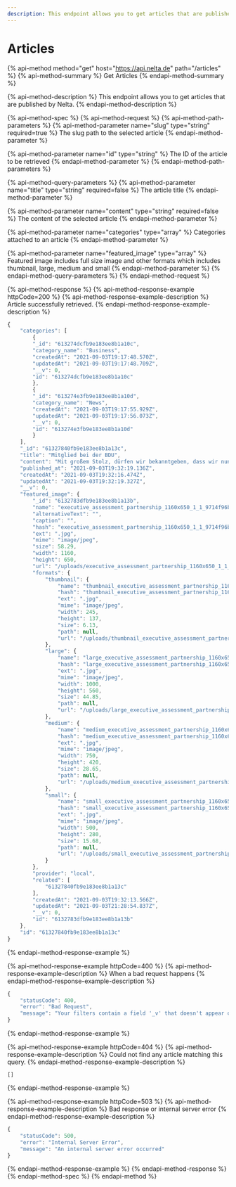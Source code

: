 ```yaml
---
description: This endpoint allows you to get articles that are published by Nelta
---
```


# Articles

{% api-method method="get" host="https://api.nelta.de" path="/articles" %}
{% api-method-summary %}
Get Articles
{% endapi-method-summary %}

{% api-method-description %}
This endpoint allows you to get articles that are published by Nelta.
{% endapi-method-description %}

{% api-method-spec %}
{% api-method-request %}
{% api-method-path-parameters %}
{% api-method-parameter name="slug" type="string" required=true %}
The slug path to the selected article
{% endapi-method-parameter %}

{% api-method-parameter name="id" type="string" %}
The ID of the article to be retrieved
{% endapi-method-parameter %}
{% endapi-method-path-parameters %}

{% api-method-query-parameters %}
{% api-method-parameter name="title" type="string" required=false %}
The article title
{% endapi-method-parameter %}

{% api-method-parameter name="content" type="string" required=false %}
The content of the selected article
{% endapi-method-parameter %}

{% api-method-parameter name="categories" type="array" %}
Categories attached to an article
{% endapi-method-parameter %}

{% api-method-parameter name="featured\_image" type="array" %}
Featured image includes full size image and other formats which includes thumbnail, large, medium and small
{% endapi-method-parameter %}
{% endapi-method-query-parameters %}
{% endapi-method-request %}

{% api-method-response %}
{% api-method-response-example httpCode=200 %}
{% api-method-response-example-description %}
Article successfully retrieved.
{% endapi-method-response-example-description %}

```javascript
{
    "categories": [
        {
        "_id": "613274dcfb9e183ee8b1a10c",
        "category_name": "Business",
        "createdAt": "2021-09-03T19:17:48.570Z",
        "updatedAt": "2021-09-03T19:17:48.709Z",
        "__v": 0,
        "id": "613274dcfb9e183ee8b1a10c"
        },
        {
        "_id": "613274e3fb9e183ee8b1a10d",
        "category_name": "News",
        "createdAt": "2021-09-03T19:17:55.929Z",
        "updatedAt": "2021-09-03T19:17:56.073Z",
        "__v": 0,
        "id": "613274e3fb9e183ee8b1a10d"
        }
    ],
    "_id": "61327840fb9e183ee8b1a13c",
    "title": "Mitglied bei der BDU",
    "content": "Mit großem Stolz, dürfen wir bekanntgeben, dass wir nun mit dem Young Consultancy Status der BDU, wieder einen kleinen Schritt auf unserem Weg in die Welt der großen Player gemacht haben. \n\nDer Status „Young Consultancy“, welcher ein Angebot der BDU Servicegesellschaft für Unternehmensberater mbH für frisch gegründete oder junge Unternehmens- und Personalberatungen ist, steht uns deshalb nur solange zur Verfügung, wie die Mitgliedschaftsvoraussetzungen (fünf Jahre Berufserfahrung, davon drei Jahre Selbstständigkeit oder Führungsverantwortung als Unternehmensberater) noch nicht erfüllt wurden. Anschließend wird der Wechsel in die Mitgliedschaft im Branchenverband erfolgen. \n\n## Was bietet die Young Consultancy Mitgliedschaft?\n\nGerade in den ersten Jahren unserer jungen Unternehmensberatung, bekommen wir durch die BDU viele Orientierungshilfen um vorausschauend von den Fehlern anderer Firmen zu lernen und von den Tipps und Tricks zu profitieren. \n\nNeben Weiterbildungsmöglichkeiten für unsere Berater und Zugriffe auf Marktstudien “Facts&Figures”, erhalten wir regelmäßige Informationen aus der Branche und einen Plattform zum Brancheninternen austauschen. \n\nWir werden diese Mitgliedschaft nutzen, um von etwaigen Kooperationspartnern zu profitieren und unseren Horizont in der großen Beraterwelt stetig zu erweitern. So sehen wir die Mitgliedschaft nicht lediglich als interne Möglichkeit uns zu verbessern, sondern auch als besondere Bereicherung für unsere Kunden.",
    "published_at": "2021-09-03T19:32:19.136Z",
    "createdAt": "2021-09-03T19:32:16.474Z",
    "updatedAt": "2021-09-03T19:32:19.327Z",
    "__v": 0,
    "featured_image": {
        "_id": "6132783dfb9e183ee8b1a13b",
        "name": "executive_assessment_partnership_1160x650_1_1_9714f96bd8.jpg",
        "alternativeText": "",
        "caption": "",
        "hash": "executive_assessment_partnership_1160x650_1_1_9714f96bd8_c47de637c9",
        "ext": ".jpg",
        "mime": "image/jpeg",
        "size": 58.29,
        "width": 1160,
        "height": 650,
        "url": "/uploads/executive_assessment_partnership_1160x650_1_1_9714f96bd8_c47de637c9.jpg",
        "formats": {
            "thumbnail": {
                "name": "thumbnail_executive_assessment_partnership_1160x650_1_1_9714f96bd8.jpg",
                "hash": "thumbnail_executive_assessment_partnership_1160x650_1_1_9714f96bd8_c47de637c9",
                "ext": ".jpg",
                "mime": "image/jpeg",
                "width": 245,
                "height": 137,
                "size": 6.13,
                "path": null,
                "url": "/uploads/thumbnail_executive_assessment_partnership_1160x650_1_1_9714f96bd8_c47de637c9.jpg"
            },
            "large": {
                "name": "large_executive_assessment_partnership_1160x650_1_1_9714f96bd8.jpg",
                "hash": "large_executive_assessment_partnership_1160x650_1_1_9714f96bd8_c47de637c9",
                "ext": ".jpg",
                "mime": "image/jpeg",
                "width": 1000,
                "height": 560,
                "size": 44.85,
                "path": null,
                "url": "/uploads/large_executive_assessment_partnership_1160x650_1_1_9714f96bd8_c47de637c9.jpg"
            },
            "medium": {
                "name": "medium_executive_assessment_partnership_1160x650_1_1_9714f96bd8.jpg",
                "hash": "medium_executive_assessment_partnership_1160x650_1_1_9714f96bd8_c47de637c9",
                "ext": ".jpg",
                "mime": "image/jpeg",
                "width": 750,
                "height": 420,
                "size": 28.65,
                "path": null,
                "url": "/uploads/medium_executive_assessment_partnership_1160x650_1_1_9714f96bd8_c47de637c9.jpg"
            },
            "small": {
                "name": "small_executive_assessment_partnership_1160x650_1_1_9714f96bd8.jpg",
                "hash": "small_executive_assessment_partnership_1160x650_1_1_9714f96bd8_c47de637c9",
                "ext": ".jpg",
                "mime": "image/jpeg",
                "width": 500,
                "height": 280,
                "size": 15.68,
                "path": null,
                "url": "/uploads/small_executive_assessment_partnership_1160x650_1_1_9714f96bd8_c47de637c9.jpg"
            }
        },
        "provider": "local",
        "related": [
            "61327840fb9e183ee8b1a13c"
        ],
        "createdAt": "2021-09-03T19:32:13.566Z",
        "updatedAt": "2021-09-03T21:28:54.837Z",
        "__v": 0,
        "id": "6132783dfb9e183ee8b1a13b"
    },
    "id": "61327840fb9e183ee8b1a13c"
}
```
{% endapi-method-response-example %}

{% api-method-response-example httpCode=400 %}
{% api-method-response-example-description %}
When a bad request happens
{% endapi-method-response-example-description %}

```javascript
{
    "statusCode": 400,
    "error": "Bad Request",
    "message": "Your filters contain a field '_v' that doesn't appear on your model definition nor its relations"
}
```
{% endapi-method-response-example %}

{% api-method-response-example httpCode=404 %}
{% api-method-response-example-description %}
Could not find any article matching this query.
{% endapi-method-response-example-description %}

```
[]
```
{% endapi-method-response-example %}

{% api-method-response-example httpCode=503 %}
{% api-method-response-example-description %}
Bad response or internal server error
{% endapi-method-response-example-description %}

```javascript
{
    "statusCode": 500,
    "error": "Internal Server Error",
    "message": "An internal server error occurred"
}
```
{% endapi-method-response-example %}
{% endapi-method-response %}
{% endapi-method-spec %}
{% endapi-method %}



